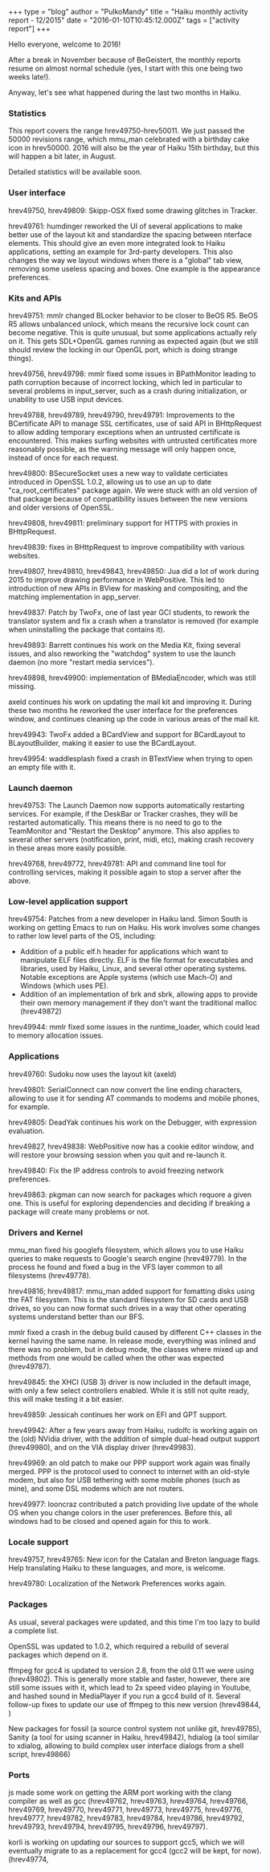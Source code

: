 +++
type = "blog"
author = "PulkoMandy"
title = "Haiku monthly activity report - 12/2015"
date = "2016-01-10T10:45:12.000Z"
tags = ["activity report"]
+++

Hello everyone, welcome to 2016!

After a break in November because of BeGeistert, the monthly reports resume on
almost normal schedule (yes, I start with this one being two weeks late!).

Anyway, let's see what happened during the last two months in Haiku.

<h3>Statistics</h3>

This report covers the range hrev49750-hrev50011. We just passed the 50000
revisions range, which mmu_man celebrated with a birthday cake icon in hrev50000.
2016 will also be the year of Haiku 15th birthday, but this will happen a bit later,
in August.

Detailed statistics will be available soon.

<!--more-->

<h3>User interface</h3>

hrev49750, hrev49809: Skipp-OSX fixed some drawing glitches in Tracker.

hrev49761: humdinger reworked the UI of several applications to make better use
of the layout kit and standardize the spacing between nterface elements. This
should give an even more integrated look to Haiku applications, setting an example
for 3rd-party developers. This also changes the way we layout windows when there is
a "global" tab view, removing some useless spacing and boxes. One example is the
appearance preferences.

<h3>Kits and APIs</h3>

hrev49751: mmlr changed BLocker behavior to be closer to BeOS R5. BeOS R5 allows unbalanced
unlock, which means the recursive lock count can become negative. This is quite
unusual, but some applications actually rely on it. This gets SDL+OpenGL games
running as expected again (but we still should review the locking in our OpenGL
port, which is doing strange things).

hrev49756, hrev49798: mmlr fixed some issues in BPathMonitor leading to path corruption because of
incorrect locking, which led in particular to several problems in input_server, such as
a crash during initialization, or unability to use USB input devices.

hrev49788, hrev49789, hrev49790, hrev49791: Improvements to the BCertificate API to manage SSL certificates,
use of said API in BHttpRequest to allow adding temporary exceptions when an untrusted certificate is encountered.
This makes surfing websites with untrusted certificates more reasonably possible, as the warning message will only
happen once, instead of once for each request.

hrev49800: BSecureSocket uses a new way to validate certiciates introduced in OpenSSL 1.0.2, allowing us to use an up to date "ca_root_certificates" package again. We were stuck with an old version of that package because of compatibility issues between the new versions and older versions of OpenSSL.

hrev49808, hrev49811: preliminary support for HTTPS with proxies in BHttpRequest.

hrev49839: fixes in BHttpRequest to improve compatibility with various websites.

hrev49807, hrev49810, hrev49843, hrev49850: Jua did a lot of work during 2015 to improve drawing performance in WebPositive. This led to introduction of new APIs in BView for masking and compositing, and the matching implementation in app_server.

hrev49837: Patch by TwoFx, one of last year GCI students, to rework the translator system and fix a crash when a translator is removed (for example when uninstalling the package that contains it).

hrev49893: Barrett continues his work on the Media Kit, fixing several issues, and also reworking the "watchdog" system to use the launch daemon (no more "restart media services").

hrev49898, hrev49900: implementation of BMediaEncoder, which was still missing.

axeld continues his work on updating the mail kit and improving it. During these
two months he reworked the user interface for the preferences window, and continues
cleaning up the code in various areas of the mail kit.

hrev49943: TwoFx added a BCardView and support for BCardLayout to BLayoutBuilder,
making it easier to use the BCardLayout.

hrev49954: waddlesplash fixed a crash in BTextView when trying to open an empty file with it.

<h3>Launch daemon</h3>

hrev49753: The Launch Daemon now supports automatically restarting services. For
example, if the DeskBar or Tracker crashes, they will be restarted automatically.
This means there is no need to go to the TeamMonitor and "Restart the Desktop"
anymore. This also applies to several other servers (notification, print, midi, etc),
making crash recovery in these areas more easily possible.

hrev49768, hrev49772, hrev49781: API and command line tool for controlling services, making it possible
again to stop a server after the above.

<h3>Low-level application support</h3>

hrev49754: Patches from a new developer in Haiku land. Simon South is working on
getting Emacs to run on Haiku. His work involves some changes to rather low level
parts of the OS, including:
<ul>
<li>Addition of a public elf.h header for applications which want to manipulate ELF files directly. ELF is the file format for executables and libraries, used by Haiku, Linux, and several other operating systems. Notable exceptions are Apple systems (which use Mach-O) and Windows (which uses PE).</li>
<li>Addition of an implementation of brk and sbrk, allowing apps to provide their own memory management if they don't want the traditional malloc (hrev49872)</li>
</ul>

hrev49944: mmlr fixed some issues in the runtime_loader, which could lead to memory allocation issues.

<h3>Applications</h3>

hrev49760: Sudoku now uses the layout kit (axeld)

hrev49801: SerialConnect can now convert the line ending characters, allowing to use it for sending AT commands to modems and mobile phones, for example.

hrev49805: DeadYak continues his work on the Debugger, with expression evaluation.

hrev49827, hrev49838: WebPositive now has a cookie editor window, and will restore your browsing session when you quit and re-launch it.

hrev49840: Fix the IP address controls to avoid freezing network preferences.

hrev49863: pkgman can now search for packages which requore a given one. This is useful for exploring dependencies and deciding if breaking a package will create many problems or not.

<h3>Drivers and Kernel</h3>

mmu_man fixed his googlefs filesystem, which allows you to use Haiku queries to make requests to Google's search engine (hrev49779). In the process he found and fixed a bug in the VFS layer common to all filesystems (hrev49778).

hrev49816; hrev49817: mmu_man added support for fomatting disks using the FAT filesystem. This is the standard filesystem for SD cards and USB drives, so you can now format such drives in a way that other operating systems understand better than our BFS.

mmlr fixed a crash in the debug build caused by different C++ classes in the kernel having the same name. In release mode, everything was inlined and there was no problem, but in debug mode, the classes where mixed up and methods from one would be called when the other was expected (hrev49787).

hrev49845: the XHCI (USB 3) driver is now included in the default image, with only a few select controllers enabled. While it is still not quite ready, this will make testing it a bit easier.

hrev49859: Jessicah continues her work on EFI and GPT support.

hrev49942: After a few years away from Haiku, rudolfc is working again on the (old) NVidia driver, with the addition of simple dual-head output support (hrev49980), and on the VIA display driver (hrev49983).

hrev49969: an old patch to make our PPP support work again was finally merged. PPP is the protocol used to connect to internet with an old-style modem, but also for USB tethering with some mobile phones (such as mine), and some DSL modems which are not routers.

hrev49977: looncraz contributed a patch providing live update of the whole OS when you change colors in the user preferences. Before this, all windows had to be closed and opened again for this to work.

<h3>Locale support</h3>

hrev49757, hrev49765: New icon for the Catalan and Breton language flags. Help translating Haiku to these languages, and more, is welcome.

hrev49780: Localization of the Network Preferences works again.

<h3>Packages</h3>

As usual, several packages were updated, and this time I'm too lazy to build a complete list.

OpenSSL was updated to 1.0.2, which required a rebuild of several packages which depend on it.

ffmpeg for gcc4 is updated to version 2.8, from the old 0.11 we were using (hrev49802). This is generally more stable and faster, however, there are still some issues with it, which lead to 2x speed video playing in Youtube, and hashed sound in MediaPlayer if you run a gcc4 build of it. Several follow-up fixes to update our use of ffmpeg to this new version (hrev49844, )

New packages for fossil (a source control system not unlike git, hrev49785), Sanity (a tool for using scanner in Haiku, hrev49842), hdialog (a tool similar to xdialog, allowing to build complex user interface dialogs from a shell script, hrev49866)

<h3>Ports</h3>

js made some work on getting the ARM port working with the clang compiler as well as gcc (hrev49762, hrev49763, hrev49764, hrev49766, hrev49769, hrev49770, hrev49771, hrev49773, hrev49775, hrev49776, hrev49777, hrev49782, hrev49783, hrev49784, hrev49786, hrev49792, hrev49793, hrev49794, hrev49795, hrev49796, hrev49797).

korli is working on updating our sources to support gcc5, which we will eventually migrate to as a replacement for gcc4 (gcc2 will be kept, for now). (hrev49774,